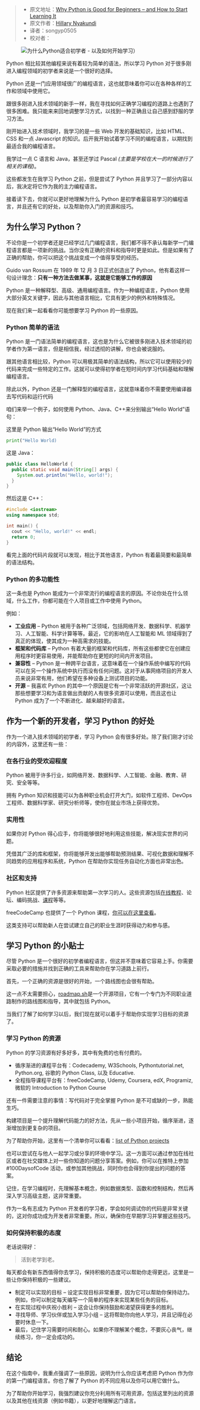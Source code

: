 > -  原文地址：[Why Python is Good for Beginners – and How to Start Learning It](https://www.freecodecamp.org/news/why-learn-python-and-how-to-get-started/)
> -  原文作者：[Hillary Nyakundi](https://www.freecodecamp.org/news/author/larymak/)
> -  译者：songyp0505
> -  校对者：

<figure class="kg-card kg-card-image kg-card-hascaption"><img src="https://www.freecodecamp.org/news/content/images/size/w2000/2023/02/OOP--2-.png" alt="为什么Python适合初学者 - 以及如何开始学习）" class="kg-image"><figcaption></figcaption></figure>

Python 相比较其他编程来说有着较为简单的语法，所以学习 Python 对于很多刚进入编程领域的初学者来说是一个很好的选择。

Python 还是一门应用领域很广的编程语言，这也就意味着你可以在各种各样的工作和领域中使用它。

跟很多刚进入技术领域的新手一样，我在寻找如何正确学习编程的道路上也遇到了很多困难。我只能来来回地调整学习方式，以找到一种正确且让自己感到舒服的学习方法。

刚开始进入技术领域时，我学习的是一些 Web 开发的基础知识，比如 HTML、CSS 和一点 Javascript 的知识。后开我开始试着学习不同的编程语言，以期找到最适合我的编程语言。

我学过一点 C 语言和 Java，甚至还学过 Pascal _(主要是学校在大一的时候进行了相关的课程)_。

这些都发生在我学习 Python 之前，但是尝试了 Python 并且学习了一部分内容以后，我决定将它作为我的主力编程语言。

接着读下去，你就可以更好地理解为什么 Python 是初学者最容易学习的编程语言，并且还有它的好处，以及帮助你入门的资源和技巧。

## 为什么学习 Python？

不论你是一个初学者还是已经学过几门编程语言，我们都不得不承认每新学一门编程语言都是一项新的挑战。当你没有正确的资料和指导时更是如此。但是如果有了正确的帮助，你可以把这个挑战变成一个值得享受的经历。

Guido van Rossum 在 1989 年 12 月 3 日正式创造出了 Python，他有着这样一句设计理念：**只有一种方法去做某事，这就是它能够工作的原因**

Python 是一种解释型、高级、通用编程语言。作为一种编程语言，Python 使用大部分英文关键字，因此与其他语言相比，它具有更少的例外和特殊情况。

现在我们来一起看看你可能想要学习 Python 的一些原因。

### Python 简单的语法

Python 是一门语法简单的编程语言，这也是为什么它被很多刚进入技术领域的初学者作为第一语言，但是相信我，经过透彻的讲解，你也会被说服的。

跟其他语言相比较，Python 可以用极其简单的语法结构，所以它可以使用较少的代码来完成一些特定的工作。这就可以使得初学者在短时间内学习代码基础和理解编程语言。

除此以外，Python 还是一门解释型的编程语言，这就意味着你不需要使用编译器去写代码和运行代码

咱们来举一个例子，如何使用 Python、Java、C++来分别输出“Hello World”语句：

这里是 Python 输出“Hello World”的方式

```python
print("Hello World)
```

这是 Java：

```java
public class HelloWorld {
  public static void main(String[] args) {
    System.out.println("Hello, world!");
  }
}
```

然后这是 C++：

```C++
#include <iostream>
using namespace std;

int main() {
  cout << "Hello, world!" << endl;
  return 0;
}
```

看完上面的代码片段就可以发现，相比于其他语言，Python 有着最简要和最简单的语法结构。

### Python 的多功能性

这一条也是 Python 能成为一个非常流行的编程语言的原因。不论你处在什么领域，什么工作，你都可能在个人项目或工作中使用 Python。

例如：

-   **工业应用** – Python 被用于各种广泛领域，包括网络开发、数据科学、机器学习、人工智能、科学计算等等。最近，它的影响在人工智能和 ML 领域得到了真正的体现，使其成为一种高需求的技能。
-   **框架和代码库** – Python 有着大量的框架和代码库，所有这些都使它在创建应用程序时更容易使用，并能帮助你在更短的时间内开发项目。
-   **兼容性** – Python 是一种跨平台语言，这意味着在一个操作系统中编写的代码可以在另一个操作系统中执行而没有任何问题。这对于从事网络项目的开发人员来说非常有用，他们希望在多种设备上测试项目的功能。
-   **开源** – 我喜欢 Python 的其中一个原因是它有一个非常活跃的开源社区，这让那些想要学习和为语言做出贡献的人有很多资源可以使用，而且这也让 Python 成为了一个不断进化、越来越好的语言。

## 作为一个新的开发者，学习 Python 的好处

作为一个进入技术领域的初学者，学习 Python 会有很多好处。除了我们刚才讨论的内容外，这里还有一些：

### 在各行业的受欢迎程度

Python 被用于许多行业，如网络开发、数据科学、人工智能、金融、教育、研究、安全等等。

拥有 Python 知识和技能可以为各种职业机会打开大门，如软件工程师、DevOps 工程师、数据科学家、研究分析师等，使你在就业市场上获得优势。

### 实用性

如果你对 Python 得心应手，你将能够很好地利用这些技能，解决现实世界的问题。

凭借其广泛的库和框架，你将能够开发出能够帮助预测结果、可视化数据和理解不同趋势的应用程序和系统，Python 在帮助你实现任务自动化方面也非常出色。

### 社区和支持

Python 社区提供了许多资源来帮助第一次学习的人。这些资源包括[在线教程](https://www.freecodecamp.org/news/the-python-handbook/)、论坛、编码挑战、[课程](https://www.freecodecamp.org/news/learn-python-free-python-courses-for-beginners/)等等。

freeCodeCamp 也提供了一个 Python 课程，[你可以在这里查看](https://www.freecodecamp.org/learn/scientific-computing-with-python/)。

这类支持可以帮助新人在尝试建立自己的职业生涯时获得动力和参与感。

## 学习 Python 的小贴士

尽管 Python 是一个很好的初学者编程语言，但这并不意味着它容易上手。你需要采取必要的措施并找到正确的工具来帮助你在学习道路上前行。 

首先，一个正确的资源是很好的开始，一个路线图也会很有帮助。

这一点不太需要担心，[roadmap.sh](https://roadmap.sh/python)是一个开源项目，它有一个专门为不同职业道路制作的路线图和指导，其中就包括 Python。

当我们了解了如何学习以后，我们现在就可以着手于帮助你实现学习目标的资源了。

### 学习 Python 的资源

Python 的学习资源有好多好多，其中有免费的也有付费的。

-   循序渐进的课程平台有：Codecademy, W3Schools, Pythontutorial.net, Python.org, 谷歌的 Python Class, 以及 Educative.
-   全程指导课程平台有：freeCodeCamp, Udemy, Coursera, edX, Programiz, 微软的 Introduction to Python Course

还有一件需要注意的事情：写代码对于完全掌握 Python 是不可或缺的一步，熟能生巧。

构建项目是一个提升理解代码能力的好方法，先从一些小项目开始，循序渐进，逐渐增加到更复杂的项目。

为了帮助你开始，这里有一个清单你可以看看：[list of Python projects](https://www.freecodecamp.org/news/python-projects-for-beginners/)

也可以尝试在与他人一起学习或分享的环境中学习。这一方面可以通过参加在线社区或者在社交媒体上对一些你知道的问题分享答案。例如，你可以在推特上参加#100DaysofCode 活动，或参加其他挑战，同时你也会得到你提出的问题的答案。

记住，在学习编程时，先理解基本概念，例如数据类型、函数和控制结构，然后再深入学习高级主题，这非常重要。

作为一名有志成为 Python 开发者的学习者，学会如何调试你的代码是非常关键的，这对你成功成为开发者非常重要。所以，确保你在早期学习并掌握这些技巧。

### 如何保持积极的态度

老话说得好：

> 活到老学到老。

每天都会有新东西值得你去学习，保持积极的态度可以帮助你走得更远，这里是一些让你保持积极的一些建议。

-   制定可以实现的目标 – 设定实现目标非常重要，因为它可以帮助你保持动力。例如，你可以制定每天编写一个简单的程序来实现某些任务的目标。
-   在实现过程中庆祝小胜利 – 这会让你保持鼓励和渴望获得更多的胜利。
-   寻找导师、学习伙伴或加入学习小组 – 这将帮助你向他人学习，并且记得在必要时休息一下。
-   最后，记住学习需要时间和耐心。如果你不理解某个概念，不要灰心丧气，继续练习，你一定会成功的。

## 结论

在这个指南中，我重点强调了一些原因，说明为什么你应该考虑把 Python 作为你的第一门编程语言。你也了解了 Python 的不同应用以及你可以用它做什么。

为了帮助你开始学习，我强烈建议你充分利用所有可用资源，包括这里列出的资源以及其他在线资源（例如书籍），以更好地理解这门语言。
